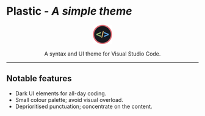 # Plastic - _A simple theme_

<div style="text-align:center">

<div style="width: 50px; margin: 0 auto;">

![Plastic Logo](images/icon.svg?raw=true)

</div>

A syntax and UI theme for Visual Studio Code.

</div>

---

## Notable features

* Dark UI elements for all-day coding.
* Small colour palette; avoid visual overload.
* Deprioritised punctuation; concentrate on the content.
